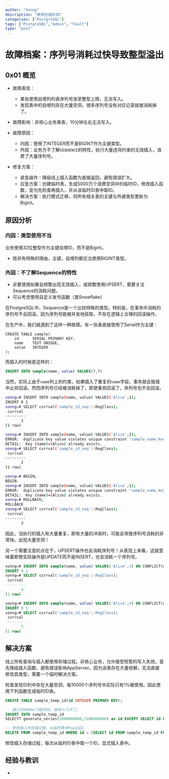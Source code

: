 ```yaml
---
author: "Vonng"
description: "使用合适的ID"
categories: ["PostgreSQL"]
tags: ["PostgreSQL","Admin", "Fault"]
type: "post"
---
```


# 故障档案：序列号消耗过快导致整型溢出



## 0x01 概览

* 故障表现：
  * 某张使用自增列的表序列号涨至整型上限，无法写入。
  * 发现表中的自增列存在大量空洞，很多序列号没有对应记录就被消耗掉了。
* 故障影响：非核心业务某表，10分钟左右无法写入。

* 故障原因：

  * 内因：使用了INTEGER而不是BIGINT作为主键类型。
  * 外因：业务方不了解`SEQUENCE`的特性，执行大量违背约束的无效插入，浪费了大量序列号。

* 修复方案：

  * 紧急操作：降级线上插入函数为直接返回，避免错误扩大。
  * 应急方案：创建临时表，生成5000万个浪费空洞中的临时ID，修改插入函数，变为先检查再插入，并从该临时ID表中取ID。
  * 解决方案：执行模式迁移，将所有相关表的主键与外键类型更新为Bigint。

  

## 原因分析

### 内因：类型使用不当

业务使用32位整型作为主键自增ID，而不是Bigint。

* 除非有特殊的理由，主键，自增列都应当使用BIGINT类型。

### 外因：不了解Sequence的特性

- 非要使用如果会频繁出现无效插入，或频繁使用UPSERT，需要关注Sequence的消耗问题。
- 可以考虑使用自定义发号函数（类Snowflake）

在PostgreSQL中，Sequence是一个比较特殊的类型。特别是，在事务中消耗的序列号不会回滚。因为序列号能被并发地获取，不存在逻辑上合理的回滚操作。

在生产中，我们就遇到了这样一种故障。有一张表直接使用了Serial作为主键：

```mysql
CREATE TABLE sample(
	id   	SERIAL PRIMARY KEY,
	name  	TEXT UNIQUE,
    value   INTEGER
);
```

而插入的时候是这样的：

```sql
INSERT INTO sample(name, value) VALUES(?,?)
```

当然，实际上由于`name`列上的约束，如果插入了重复的`name`字段，事务就会报错中止并回滚。然而序列号已经被消耗掉了，即使事务回滚了，序列号也不会回滚。

```bash
vonng=# INSERT INTO sample(name, value) VALUES('Alice',1);
INSERT 0 1
vonng=# SELECT currval('sample_id_seq'::RegClass);
 currval
---------
       1
(1 row)

vonng=# INSERT INTO sample(name, value) VALUES('Alice',1);
ERROR:  duplicate key value violates unique constraint "sample_name_key"
DETAIL:  Key (name)=(Alice) already exists.
vonng=# SELECT currval('sample_id_seq'::RegClass);
 currval
---------
       2
(1 row)

vonng=# BEGIN;
BEGIN
vonng=# INSERT INTO sample(name, value) VALUES('Alice',1);
ERROR:  duplicate key value violates unique constraint "sample_name_key"
DETAIL:  Key (name)=(Alice) already exists.
vonng=# ROLLBACK;
ROLLBACK
vonng=# SELECT currval('sample_id_seq'::RegClass);
 currval
---------
       3
```

因此，当执行的插入有大量重复，即有大量的冲突时，可能会导致序列号消耗的非常快。出现大量空洞！



另一个需要注意的点在于，UPSERT操作也会消耗序列号！从表现上来看，这就意味着即使实际操作是UPDATE而不是INSERT，也会消耗一个序列号。

```sql
vonng=# INSERT INTO sample(name, value) VALUES('Alice',3) ON CONFLICT(name) DO UPDATE SET value = EXCLUDED.value;
INSERT 0 1
vonng=# SELECT currval('sample_id_seq'::RegClass);
 currval
---------
       4
(1 row)

vonng=# INSERT INTO sample(name, value) VALUES('Alice',4) ON CONFLICT(name) DO UPDATE SET value = EXCLUDED.value;
INSERT 0 1
vonng=# SELECT currval('sample_id_seq'::RegClass);
 currval
---------
       5
(1 row)
```



## 解决方案

线上所有查询与插入都使用存储过程。非核心业务，允许接受短暂的写入失效。首先降级插入函数，避免错误影响AppServer。因为该表存在大量依赖，无法直接修改其类型，需要一个临时解决方案。

检查发现ID列中存在大量空洞，每10000个序列号中实际只有1%被使用。因此使用下列函数生成临时ID表。

```sql
CREATE TABLE sample_temp_id(id INTEGER PRIMARY KEY);

-- 插入约5000w个临时ID，够用十几天了。
INSERT INTO sample_temp_id
SELECTT generate_series(2000000000,2100000000) as id EXCEPT SELECT id FROM sample;

-- 修改插入的存储过程，从临时表中Pop出ID。
DELETE FROM sample_temp_id WHERE id = (SELECT id FROM sample_temp_id FOR UPDATE LIMIT 1) RETURNING id;
```

修改插入存储过程，每次从临时ID表中取一个ID，显式插入表中。



## 经验与教训

* 